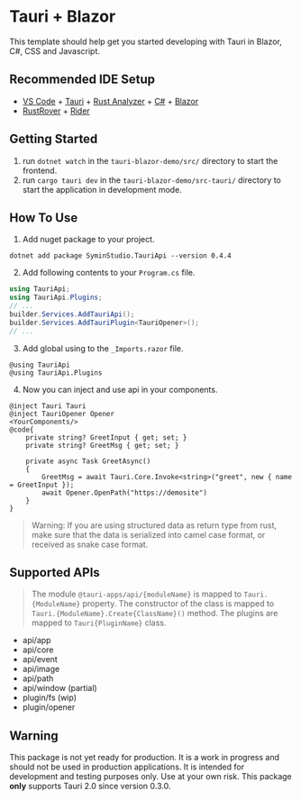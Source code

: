 # Tauri + Blazor

This template should help get you started developing with Tauri in Blazor, C#, CSS and Javascript.

## Recommended IDE Setup

- [VS Code](https://code.visualstudio.com/) + [Tauri](https://marketplace.visualstudio.com/items?itemName=tauri-apps.tauri-vscode) + [Rust Analyzer](https://marketplace.visualstudio.com/items?itemName=rust-lang.rust-analyzer) + [C#](https://marketplace.visualstudio.com/items?itemName=ms-dotnettools.csharp) + [Blazor](https://marketplace.visualstudio.com/items?itemName=ms-dotnettools.blazorwasm-companion)
- [RustRover](https://www.jetbrains.com/rust/) + [Rider](https://www.jetbrains.com/rider/)

## Getting Started

1. run `dotnet watch` in the `tauri-blazor-demo/src/` directory to start the frontend.
2. run `cargo tauri dev` in the `tauri-blazor-demo/src-tauri/` directory to start the application in development mode.

## How To Use
1. Add nuget package to your project.
```
dotnet add package SyminStudio.TauriApi --version 0.4.4
```
2. Add following contents to your `Program.cs` file.
```csharp
using TauriApi;
using TauriApi.Plugins;
// ...
builder.Services.AddTauriApi();
builder.Services.AddTauriPlugin<TauriOpener>();
// ...
```
3. Add global using to the `_Imports.razor` file.
```razor
@using TauriApi
@using TauriApi.Plugins
```
4. Now you can inject and use api in your components.
```razor
@inject Tauri Tauri
@inject TauriOpener Opener
<YourComponents/>
@code{
    private string? GreetInput { get; set; }
    private string? GreetMsg { get; set; }

    private async Task GreetAsync()
    {
        GreetMsg = await Tauri.Core.Invoke<string>("greet", new { name = GreetInput });
        await Opener.OpenPath("https://demosite")
    }
}
```
>Warning: If you are using structured data as return type from rust, make sure that the data is serialized into camel case format, or received as snake case format.

## Supported APIs
> The module `@tauri-apps/api/{moduleName}` is mapped to `Tauri.{ModuleName}` property.
> The constructor of the class is mapped to `Tauri.{ModuleName}.Create{ClassName}()` method. 
> The plugins are mapped to `Tauri{PluginName}` class. 

- api/app
- api/core
- api/event
- api/image
- api/path
- api/window (partial)
- plugin/fs (wip)
- plugin/opener

## Warning

This package is not yet ready for production. It is a work in progress and should not be used in production applications. It is intended for development and testing purposes only. Use at your own risk. 
This package **only** supports Tauri 2.0 since version 0.3.0. 